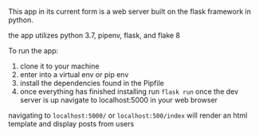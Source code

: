 This app in its current form is a web server built on the flask framework in python.

the app utilizes python 3.7, pipenv, flask, and flake 8

To run the app:

1. clone it to your machine
2. enter into a virtual env or pip env
3. install the dependencies found in the Pipfile
4. once everything has finished installing run `flask run`
once the dev server is up navigate to localhost:5000 in your web browser

navigating to `localhost:5000/` or `localhost:500/index` will render an html template and display posts from users 